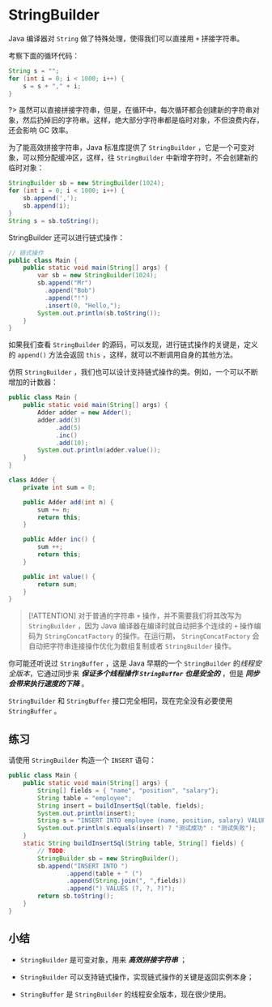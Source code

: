 # **StringBuilder**

Java 编译器对 `String` 做了特殊处理，使得我们可以直接用 `+` 拼接字符串。

考察下面的循环代码：

```java
String s = "";
for (int i = 0; i < 1000; i++) {
    s = s + "," + i;
}
```

?> 虽然可以直接拼接字符串，但是，在循环中，每次循环都会创建新的字符串对象，然后扔掉旧的字符串。这样，绝大部分字符串都是临时对象，不但浪费内存，还会影响 GC 效率。


为了能高效拼接字符串，Java 标准库提供了 `StringBuilder` ，它是一个可变对象，可以预分配缓冲区，这样，往 `StringBuilder` 中新增字符时，不会创建新的临时对象：

```java
StringBuilder sb = new StringBuilder(1024);
for (int i = 0; i < 1000; i++) {
    sb.append(',');
    sb.append(i);
}
String s = sb.toString();
```

StringBuilder 还可以进行链式操作：

```java
// 链式操作
public class Main {
    public static void main(String[] args) {
        var sb = new StringBuilder(1024);
        sb.append("Mr")
          .append("Bob")
          .append("!")
          .insert(0, "Hello,");
        System.out.println(sb.toString());
    }
}
```

如果我们查看 `StringBuilder` 的源码，可以发现，进行链式操作的关键是，定义的 `append()` 方法会返回 `this` ，这样，就可以不断调用自身的其他方法。

仿照 `StringBuilder` ，我们也可以设计支持链式操作的类。例如，一个可以不断增加的计数器：

```java
public class Main {
    public static void main(String[] args) {
        Adder adder = new Adder();
        adder.add(3)
             .add(5)
             .inc()
             .add(10);
        System.out.println(adder.value());
    }
}

class Adder {
    private int sum = 0;

    public Adder add(int n) {
        sum += n;
        return this;
    }

    public Adder inc() {
        sum ++;
        return this;
    }

    public int value() {
        return sum;
    }
}
```

> [!ATTENTION]
> 对于普通的字符串 `+` 操作，并不需要我们将其改写为 `StringBuilder` ，因为 Java 编译器在编译时就自动把多个连续的 `+` 操作编码为 `StringConcatFactory` 的操作。在运行期， `StringConcatFactory` 会自动把字符串连接操作优化为数组复制或者 `StringBuilder` 操作。

你可能还听说过 `StringBuffer` ，这是 Java 早期的一个 `StringBuilder` 的*线程安全版本*，它通过同步来 ***保证多个线程操作 `StringBuffer` 也是安全的*** ，但是 ***同步会带来执行速度的下降*** 。

`StringBuilder` 和 `StringBuffer` 接口完全相同，现在完全没有必要使用 `StringBuffer` 。


## 练习

请使用 `StringBuilder` 构造一个 `INSERT` 语句：

```java
public class Main {
    public static void main(String[] args) {
        String[] fields = { "name", "position", "salary"};
        String table = "employee";
        String insert = buildInsertSql(table, fields);
        System.out.println(insert);
        String s = "INSERT INTO employee (name, position, salary) VALUES (?, ?, ?)";
        System.out.println(s.equals(insert) ? "测试成功" : "测试失败");
    }
    static String buildInsertSql(String table, String[] fields) {
        // TODO:
        StringBuilder sb = new StringBuilder();
        sb.append("INSERT INTO ")
                .append(table + " (")
                .append(String.join(", ",fields))
                .append(") VALUES (?, ?, ?)");
        return sb.toString();
    }
}
```


## 小结

- `StringBuilder` 是可变对象，用来 ***高效拼接字符串*** ；
- `StringBuilder` 可以支持链式操作，实现链式操作的关键是返回实例本身；

- `StringBuffer` 是 `StringBuilder` 的线程安全版本，现在很少使用。

